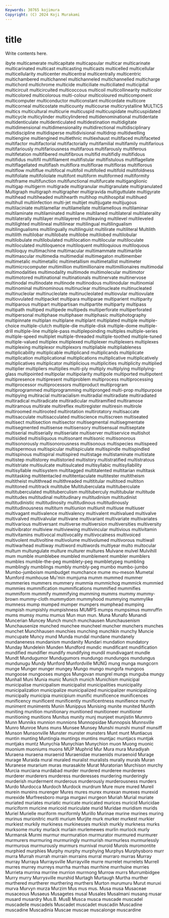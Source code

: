 ```yaml
---
Keywords: 30765 kojimura
Copyright: (C) 2024 Koji Murakami
---
```


# title

Write contents here.



ibyte multicamerate multicapitate multicapsular multicar multicarinate multicarinated multicast multicasting
multicasts multicelled multicellular multicellularity multicenter multicentral multicentrally multicentric multichambered multichannel
multichanneled multichannelled multicharge multichord multichrome multicide multiciliate multiciliated multicipital multicircuit
multicircuited multicoccous multicoil multicollinearity multicolor multicolored multicolorous multi-colour multicoloured multicomponent
multicomputer multiconductor multiconstant multicordate multicore multicorneal multicostate multicounty multicourse multicrystalline
MULTICS multics multicultural multicurie multicuspid multicuspidate multicuspidated multicycle multicylinder multicylindered
multidenominational multidentate multidenticulate multidenticulated multidestination multidigitate multidimensional multidimensionality multidirectional multidisciplinary
multidiscipline multidisperse multidivisional multidrop multidwelling multiengine multiengined multiethnic multiexhaust multifaced
multifaceted multifactor multifactorial multifactorially multifamilial multifamily multifarious multifariously multifariousness multifarous
multifarously multiferous multifetation multifibered multifibrous multifid multifidly multifidous multifidus multifil
multifilament multifistular multifistulous multiflagellate multiflagellated multiflash multiflora multiflorae multifloras multiflorous
multiflow multiflue multifocal multifoil multifoiled multifold multifoldness multifoliate multifoliolate multifont
multiform multiformed multiformity multiframe multifunction multifunctional multifurcate multiganglionic multigap multigerm
multigrade multigranular multigranulate multigranulated Multigraph multigraph multigrapher multigravida multiguttulate multigyrate
multihead multiheaded multihearth multihop multihospital multihued multihull multiinfection multi-jet multijet
multijugate multijugous multilaciniate multilamellar multilamellate multilamellous multilaminar multilaminate multilaminated multilane
multilaned multilateral multilaterality multilaterally multilayer multilayered multileaving multilevel multileveled multilighted
multilineal multilinear multilingual multilingualism multilingualisms multilingually multilinguist multilirate multiliteral Multilith
multilith multilobar multilobate multilobe multilobed multilobular multilobulate multilobulated multilocation multilocular
multiloculate multiloculated multiloquence multiloquent multiloquious multiloquous multiloquy multimachine multimacular multimammate
multimarble multimascular multimedia multimedial multimegaton multimember multimetalic multimetallic multimetallism multimetallist
multimeter multimicrocomputer multimillion multimillionaire multimillionaires multimodal multimodalities multimodality multimode multimolecular
multimotor multimotored multinational multinationals multinervate multinervose multinodal multinodate multinode multinodous
multinodular multinomial multinominal multinominous multinuclear multinucleate multinucleated multinucleolar multinucleolate multinucleolated
multiovular multiovulate multiovulated multipacket multipara multiparae multiparient multiparity multiparous multipart
multipartisan multipartite multiparty multipass multipath multiped multipede multipeds multiperforate multiperforated
multipersonal multiphase multiphaser multiphasic multiphotography multipinnate multiplan multiplane multiplant multiplated
multiple multiple-choice multiple-clutch multiple-die multiple-disk multiple-dome multiple-drill multiple-line multiple-pass multiplepoinding
multiples multiple-series multiple-speed multiplet multiple-threaded multiple-toothed multiple-tuned multiple-valued multiplex multiplexed
multiplexer multiplexers multiplexes multiplexing multiplexor multiplexors multipliable multipliableness multiplicability multiplicable
multiplicand multiplicands multiplicate multiplication multiplicational multiplications multiplicative multiplicatively multiplicatives multiplicator
multiplicious multiplicities multiplicity multiplied multiplier multipliers multiplies multi-ply multiply multiplying
multiplying-glass multipointed multipolar multipolarity multipole multiported multipotent multipresence multipresent multiproblem
multiprocess multiprocessing multiprocessor multiprocessors multiproduct multiprogram multiprogrammed multiprogramming multipronged multi-prop
multipurpose multipying multiracial multiracialism multiradial multiradiate multiradiated multiradical multiradicate multiradicular
multiramified multiramose multiramous multirate multireflex multiregister multiresin multirole multiroomed multirooted
multirotation multirotatory multisaccate multisacculate multisacculated multiscience multiscreen multiseated multisect multisection
multisector multisegmental multisegmentate multisegmented multisense multisensory multisensual multiseptate multiserial multiserially
multiseriate multiserver multiservice multishot multisided multisiliquous multisonant multisonic multisonorous multisonorously
multisonorousness multisonous multispecies multispeed multispermous multispicular multispiculate multispindle multispindled multispinous
multispiral multispired multistage multistaminate multistate multistep multistorey multistoried multistory multistratified
multistratous multistriate multisulcate multisulcated multisyllabic multisyllability multisyllable multisystem multitagged multitalented
multitarian multitask multitasking multitentacled multitentaculate multitester multitheism multitheist multithread multithreaded
multititular multitoed multiton multitoned multitrack multitube Multituberculata multituberculate multituberculated multituberculism
multituberculy multitubular multitude multitudes multitudinal multitudinary multitudinism multitudinist multitudinistic multitudinosity
multitudinous multitudinously multitudinousness multiturn multiunion multiunit multiuse multiuser multivagant multivalence
multivalency multivalent multivalued multivalve multivalved multivalvular multivane multivariant multivariate multivariates
multivarious multiversant multiverse multiversion multiversities multiversity multivibrator multiview multiviewing multivincular
multivious multivitamin multivitamins multivocal multivocality multivocalness multivoiced multivolent multivoltine multivolume
multivolumed multivorous multiwall multiwarhead multiway multiword multiwords multiyear multo multocular
multum multungulate multure multurer multures Mulvane mulvel Mulvihill mum mumble
mumblebee mumbled mumblement mumbler mumblers mumbles mumble-the-peg mumblety-peg mumbletypeg mumbling
mumblingly mumblings mumbly mumbly-peg mumbo mumbo-jumbo Mumbo-jumboism mumbudget mumchance mume
mu-meson Mumetal Mumford mumhouse Mu'min mumjuma mumm mummed mummer mummeries
mummers mummery mummia mummichog mummick mummied mummies mummification mummifications mummified
mummifies mummiform mummify mummifying mumming mumms mummy mummy-brown mummy-cloth mummydom
mummyhood mummying mummylike mumness mump mumped mumper mumpers mumphead mumping
mumpish mumpishly mumpishness MUMPS mumps mumpsimus mumruffin mums mumsy mumu
mumus Mun mun mun. Muna Munafo Munandi Muncerian Muncey Munch
munch munchausen Munchausenism Munchausenize munched munchee muncheel muncher munchers munches
munchet Munchhausen munchies munching munchkin munchy Muncie muncupate Muncy mund
Munda mundal mundane mundanely mundaneness mundanism mundanity Mundari mundation mundatory
Munday Mundelein Munden Mundford mundic mundificant mundification mundified mundifier mundify
mundifying mundil mundivagant mundle Mundt Mundugumor Mundugumors mundungo mundungos mundungus
mundunugu Mundy Munford Munfordville MUNG mung munga mungcorn munge Munger
munger mungey Mungo mungo mungofa mungoos mungoose mungooses mungos Mungovan
mungrel mungs munguba mungy Munhall Muni Munia munic Munich munich
Munichism municipal municipalise municipalism municipalist municipalities municipality municipalization municipalize municipalized
municipalizer municipalizing municipally municipia municipium munific munificence munificences munificency munificent
munificently munificentness munifience munify muniment muniments Munin Munippus Munising munite
munited Munith muniting munition munitionary munitioned munitioneer munitioner munitioning munitions
Munitus munity munj munjeet munjistin Munmro Munn Munniks munnion munnions
Munnopsidae Munnopsis Munnsville Munro Munroe Muns muns Munsee Munsey Munshi
munshi munsif munsiff Munson Munsonville Munster munster munsters Munt munt
Muntiacus muntin munting Muntingia muntings muntins muntjac muntjacs muntjak muntjaks
muntz Munychia Munychian Munychion muon Muong muonic muonium muoniums muons
MUP Muphrid Mur Mura mura Muradiyah Muraena muraena muraenid Muraenidae
muraenids muraenoid Murage murage Muraida mural muraled muralist muralists murally
murals Muran Muranese murarium muras murasakite Murat Muratorian Murchison murchy
Murcia murciana murdabad murder murdered murderee murderees murderer murderers murderess
murderesses murdering murderingly murderish murderment murderous murderously murderousness murders Murdo
Murdocca Murdoch Murdock murdrum Mure mure mured Mureil murein mureins
murenger Mures mures murex murexan murexes murexid murexide Murfreesboro murga
murgavi murgeon Muriah Murial muriate muriated muriates muriatic muricate muricated
murices muricid Muricidae muriciform muricine muricoid muriculate murid Muridae muridism
murids Muriel Murielle muriform muriformly Murillo Murinae murine murines muring
murinus murionitric muriti murium Murjite murk murker murkest murkier murkiest
murkily murkiness murkinesses murkish murkly murkness murks murksome murky murlack
murlain murlemewes murlin murlock murly Murmansk Murmi murmur murmuration murmurator
murmured murmurer murmurers murmuring murmuringly murmurish murmurless murmurlessly murmurous murmurously
murmurs murnival muroid Murols muromontite murphied murphies Murphy murphy murphying
Murphys Murphysboro murr murra Murrah murrah murrain murrains murral murraro
murras Murray murray Murraya Murraysville Murrayville murre murrelet murrelets Murrell
murres murrey murreys murrha murrhas murrhine murrhuine murries Murrieta murrina
murrine murrion murrnong Murrow murrs Murrumbidgee Murry murry Murrysville murshid
Murtagh Murtaugh Murtha murther murthered murtherer murthering murthers Murton murumuru
Murut muruxi murva Murvyn murza Murzim Mus mus mus. Musa
musa Musaceae musaceous Musaeus Musagetes musal Musales Musalmani musang musar
musard musardry Mus.B. MusB Musca musca muscade muscadel muscadelle muscadels
Muscadet muscadet muscadin Muscadine muscadine Muscadinia Muscae muscae muscalonge muscardine
